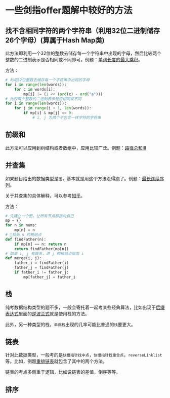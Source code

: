 # 一些剑指offer题解中较好的方法

## 找不含相同字符的两个字符串（利用32位二进制储存26个字母）(算属于Hash Map类)

此方法即利用一个32位的整数去储存每一个字符串中出现的字母，然后比较两个整数的二进制表示是否相同或不同即可。例题：[单词长度的最大乘积](https://leetcode-cn.com/problems/aseY1I/submissions/)。

方法：
```python
# 利用32位整数去储存每一个字符串中出现的字母
for i in range(len(words)):
    for c in words[i]:
        mp[i] |= (1 << (ord(c) - ord("a")))
# 比较两个整数的二进制表示是否相同或不同
for i in range(len(words)):
    for j in range(i + 1, len(words)):
        if mp[i] & mp[j] == 0:
            # i, j 为两个不包含一样字符的字符串
```

## 前缀和

此方法可以应用到树结构或者数组中，应用比较广泛。例题：[路径总和III](https://leetcode-cn.com/problems/path-sum-iii/)

## 并查集

如果题目给出的数据类型是`图`，基本就是用这个方法没得跑了。例题：[最长连续序列](https://leetcode-cn.com/problems/WhsWhI/submissions/0)。

关于并查集的具体解释，可以参考[知乎](https://zhuanlan.zhihu.com/p/93647900/)。

方法：
```python
# 先建立一个图，让所有节点都指向自己
mp = {}
for n in nums:
    mp[n] = n
# 找到 n 的根结点
def findFather(n):
    if mp[n] == n: return n
    return findFather(mp[n])
# 如果 i, j 有联系，讲 j 的根结点指向 i
def merge(i, j):
    father_i = findFather(i)
    father_j = findFather(j)
    if father_i != father_j:
        mp[father_j] = father_i 
```

## 栈

纯考数据结构类型的题不多，一般会寄托着一起考某些经典算法，比如出现于[后缀表达式](https://leetcode-cn.com/problems/8Zf90G/)里面的[逆波兰式](https://baike.baidu.com/item/%E9%80%86%E6%B3%A2%E5%85%B0%E5%BC%8F/128437)就是使用栈的方法。

此外，另一种类型的栈，`单调栈`出现的几率可能比普通的`栈`要更大。

## 链表

针对此数据类型，一般考的是`快慢指针找中点`，`快慢指针找重合点`，`reverseLinklist`等。比如，例题[重排链表](https://leetcode-cn.com/problems/LGjMqU/)就包含了其中的两个方法。

链表的考点多侧重于逻辑，比如说链表的差值，倒序等等。

## 排序